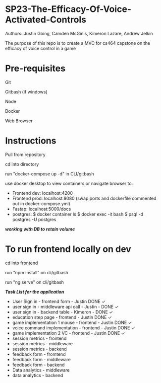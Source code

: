 # SP23-The-Efficacy-Of-Voice-Activated-Controls

Authors: Justin Going, Camden McGinis, Kimeron Lazare, Andrew Jelkin

The purpose of this repo is to create a MVC for cs464 capstone on the efficacy of voice control in a game

# Pre-requisites

Git

Gitbash (if windows)

Node

Docker

Web Browser

# Instructions

Pull from repository

cd into directory

run "docker-compose up -d" in CLI/gitbash

use docker desktop to view containers or navigate browser to:

- Frontend dev: localhost:4200
- Frontend prod: localhost:8080 (swap ports and dockerfile commented out in docker-compose.yml)
- Fastap: localhost:5000/docs
- postgres:
  $ docker container ls
  $ docker exec -it <your-postgres-container-id> bash
  $ psql -d postgres -U postgres

**_working with DB to retain volume_**

# To run frontend locally on dev

cd into frontend

run "npm install" on cli/gitbash

run "ng serve" on cli/gitbash

**_Task List for the application_**

- User Sign in - frontend form - Justin DONE ✓
- user sign in - middleware api call - Justin - DONE ✓
- user sign in - backend table - Kimeron - DONE ✓
- education step page - frontend - Justin DONE ✓
- game implementation 1 mouse - frontend - Justin DONE ✓
- voice command implementation - frontend - Justin DONE ✓
- game implementation 2 VC - frontend - Justin DONE ✓
- session metrics - frontend
- session metrics - middleware
- session metrics - backend
- feedback form - fromtend
- feedback form - middleware
- feedback form - backend
- Data analytics - middleware
- data analytics - backend
